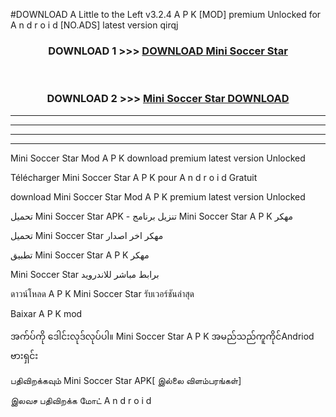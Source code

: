 #DOWNLOAD A Little to the Left v3.2.4 A P K [MOD] premium Unlocked for A n d r o i d [NO.ADS] latest version qirqj 



<div align="center">

<h3>DOWNLOAD 1 >>> <a href="https://getmod1.web.app/?judule=Btd Battles">DOWNLOAD Mini Soccer Star </a></h3><br>

<h3>DOWNLOAD 2 >>> <a href="https://getmod1.web.app/?judule=Btd Battles">Mini Soccer Star  DOWNLOAD </a></h3>

</div>


----------------------------------------------------------

----------------------------------------------------------

----------------------------------------------------------

----------------------------------------------------------


Mini Soccer Star  Mod A P K download premium latest version Unlocked

Télécharger Mini Soccer Star  A P K pour A n d r o i d Gratuit

download Mini Soccer Star  Mod A P K premium latest version Unlocked

تحميل Mini Soccer Star  APK - تنزيل برنامج Mini Soccer Star  A P K مهكر

تحميل Mini Soccer Star  مهكر اخر اصدار

تطبيق Mini Soccer Star  A P K مهكر

Mini Soccer Star  برابط مباشر للاندرويد

ดาวน์โหลด A P K Mini Soccer Star  รับเวอร์ชันล่าสุด

Baixar A P K mod

အက်ပ်ကို ဒေါင်းလုဒ်လုပ်ပါ။ Mini Soccer Star  A P K အမည်သည်ကူကိုင်Andriod ဗားရှင်း

பதிவிறக்கவும் Mini Soccer Star  APK[ இல்லை விளம்பரங்கள்] 
 
இலவச பதிவிறக்க மோட் A n d r o i d



